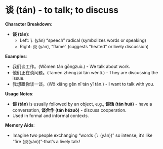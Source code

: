 # **谈 (tán) - to talk; to discuss**

**Character Breakdown**:  
- **谈 (tán)**:
  - Left: 讠(yán) “speech” radical (symbolizes words or speaking)
  - Right: 炎 (yán), “flame” (suggests “heated” or lively discussion)

**Examples**:  
- 我们谈工作。(Wǒmen tán gōngzuò.) - We talk about work.  
- 他们正在谈问题。(Tāmen zhèngzài tán wèntí.) - They are discussing the issue.  
- 我想跟你谈一谈。(Wǒ xiǎng gēn nǐ tán yī tán.) - I want to talk with you.

**Usage Notes**:  
- **谈 (tán)** is usually followed by an object, e.g., **谈话 (tán huà)** - have a conversation, **谈合作 (tán hézuò)** - discuss cooperation.  
- Used in formal and informal contexts.

**Memory Aids**:  
- Imagine two people exchanging “words (讠(yán))” so intense, it’s like “fire (炎(yán))”-that’s a lively talk!